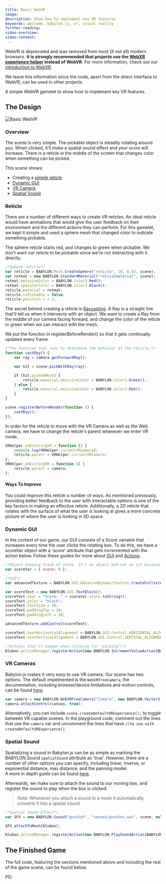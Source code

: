 ```yaml
---
title: Basic WebVR
image:
description: Show how to implement key VR features
keywords: welcome, babylon.js, vr, visual reality
further-reading:
video-overview:
video-content:
---
```


WebVR is deprecated and was removed from most (if not all) modern browsers. **it is strongly recommended that projects use the [WebXR experience helper](/divingDeeper/webXR/webXRExperienceHelpers) instead of WebVR**. For more information, check out our [introduction to WebXR](/divingDeeper/webXR/introToWebXR).

We leave this information since the code, apart from the direct interface to WebVR,  can be used in other projects.

A simple WebVR gamelet to show how to implement key VR features.

## The Design

![Basic WebVR](https://i.gyazo.com/dc1ad24a692ada3e5d00c206a366519c.gif)

### Overview

The scene is very simple. The pickable object is steadily rotating around you. When clicked, it'll make a spatial sound effect and your score will increase. There is a reticle in the middle of the screen that changes color when something can be picked.

This scene shows:

-   Creating a [simple reticle](#reticle)
-   [Dynamic GUI](#dynamic-gui)
-   [VR Camera](#vr-cameras)
-   [Spatial Sound](#spatial-sound)

### Reticle

There are a number of different ways to create VR reticles. An ideal reticle would have animations that would give the user feedback on their environment and the different actions they can perform. For this gamelet, we kept it simple and used a sphere mesh that changed color to indicate something pickable.

The sphere reticle starts red, and changes to green when pickable. We don't want our reticle to be pickable since we're not interacting with it directly.

```javascript
/*Sphere reticle*/
var reticle = BABYLON.Mesh.CreateSphere("reticle", 10, 0.03, scene);
var retmat = new BABYLON.StandardMaterial("reticalmaterial", scene);
retmat.emissiveColor = BABYLON.Color3.Red();
retmat.specularColor = BABYLON.Color3.Black();
reticle.material = retmat;
reticle.isPickable = false;
reticle.position.z = 2;
```

The secret behind creating a reticle is [Raycasting](https://doc.babylonjs.com/babylon101/raycasts). A Ray is a straight line that'll tell us when it intersects with an object. We want to create a Ray from the middle of our camera facing forward, and change the color of the reticle to green when we can interact with the mesh.

We put the funciton in registerBeforeRender() so that it gets continually updated every frame.

```javascript
/*The function that runs to determine the behavior of the reticle.*/
function castRay() {
    var ray = camera.getForwardRay();

    var hit = scene.pickWithRay(ray);

    if (hit.pickedMesh) {
        reticle.material.emissiveColor = BABYLON.Color3.Green();
    } else {
        reticle.material.emissiveColor = BABYLON.Color3.Red();
    }
}

scene.registerBeforeRender(function () {
    castRay();
});
```

In order for the reticle to move with the VR Camera as well as the Web camera, we have to change the reticle's parent whenever we enter VR mode.

```javascript
VRHelper.onEnteringVR = function () {
    console.log(VRHelper.currentVRCamera);
    reticle.parent = VRHelper.currentVRCamera;
};
VRHelper.onExitingVR = function () {
    reticle.parent = camera;
};
```

#### Ways To Improve

You could improve this reticle a number of ways. As mentioned previously, providing better feedback to the user with interactable options is one of the key factors in making an effective reticle. Additionally, a 2D reticle that rotates with the surface of what the user is looking at gives a more concrete picture of where the user is looking in 3D space.

### Dynamic GUI

In the context of our game, our GUI consists of a Score variable that increases every time the user clicks the rotating box. To do this, we have a scoreVar object with a 'score' attribute that gets incremented with the action below. Follow these guides for more about [GUI](https://doc.babylonjs.com/how_to/gui) and [Actions](https://doc.babylonjs.com/how_to/how_to_use_actions).

```javascript
/*Object keeping track of score. It's an object and not an int because of the available actions. */
var scoreVar = { score: 0 };

/*GUI*/
var advancedTexture = BABYLON.GUI.AdvancedDynamicTexture.CreateFullscreenUI("UI");

var scoreText = new BABYLON.GUI.TextBlock();
scoreText.text = "Score: " + scoreVar.score.toString();
scoreText.color = "black";
scoreText.fontSize = 30;
scoreText.paddingTop = 10;
scoreText.paddingLeft = 10;

advancedTexture.addControl(scoreText);

scoreText.textHorizontalAlignment = BABYLON.GUI.Control.HORIZONTAL_ALIGNMENT_LEFT;
scoreText.textVerticalAlignment = BABYLON.GUI.Control.VERTICAL_ALIGNMENT_TOP;

/*Actions that'll happen when clicking (or "picking")*/
blubox.actionManager.registerAction(new BABYLON.IncrementValueAction(BABYLON.ActionManager.OnPickTrigger, scoreVar, "score", 1));
```

### VR Cameras

Babylon.js makes it very easy to use VR camera. Our scene has two options. The default impelmented is the `WebVRFreeCamera`, the documentation, including browser/device limitations and motion controls, can be found [here](https://doc.babylonjs.com/how_to/webvr_camera).

```javascript
var camera = new BABYLON.WebVRFreeCamera("Camera", new BABYLON.Vector3(0, 1, 0), scene);
camera.attachControl(canvas, true);
```

Alternatively, you can include `scene.createDefaultVRExperience();` to toggle between VR capable scenes. In the playground code, comment out the lines that use the `camera` var and uncomment the lines that have `//to use with createDefaultVRExperience()`.

### Spatial Sound

Spatializing a sound in Babylon.js can be as simple as marking the BABYLON.Sound `spatialSound` attribute as 'true'. However, there are a number of other options you can specify, including linear, inverse, or exponential distance, max distance, and the panning model.  
A more in depth guide can be found [here](https://doc.babylonjs.com/how_to/playing_sounds_and_music#creating-a-spatial-3d-sound).

Afterwards, we make sure to attach the sound to our moving box, and register the sound to play when the box is clicked.

> Note: Whenever you attach a sound to a mesh it automatically converts it into a spatial sound.

```javascript
/*Spatial Sound Effect*/
var SFX = new BABYLON.Sound("gunshot", "sounds/gunshot.wav", scene, null, { maxDistance: 50, loop: false, autoplay: false, spatialSound: true }); //no need to set spatialSound if attaching to a mesh

SFX.attachToMesh(blubox);

blubox.actionManager.registerAction(new BABYLON.PlaySoundAction(BABYLON.ActionManager.OnPickTrigger, SFX));
```

## The Finished Game

The full code, featuring the sections mentioned above and including the rest of the game scene, can be found below.

PG: <Playground id="#KJ8ZRZ#2" title="Full VR Game" description= "The game in action." image=""/>
